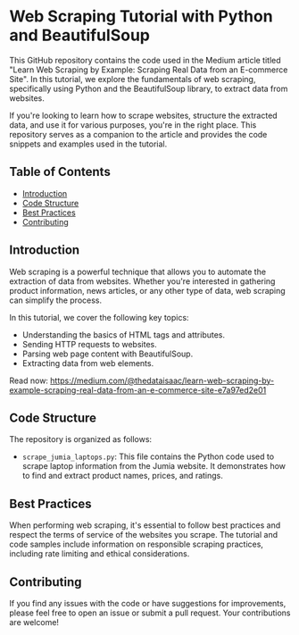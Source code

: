 # Web Scraping Tutorial with Python and BeautifulSoup

This GitHub repository contains the code used in the Medium article titled "Learn Web Scraping by Example: Scraping Real Data from an E-commerce Site". In this tutorial, we explore the fundamentals of web scraping, specifically using Python and the BeautifulSoup library, to extract data from websites. 

If you're looking to learn how to scrape websites, structure the extracted data, and use it for various purposes, you're in the right place. This repository serves as a companion to the article and provides the code snippets and examples used in the tutorial.

## Table of Contents

- [Introduction](#introduction)
- [Code Structure](#code-structure)
- [Best Practices](#best-practices)
- [Contributing](#contributing)

## Introduction

Web scraping is a powerful technique that allows you to automate the extraction of data from websites. Whether you're interested in gathering product information, news articles, or any other type of data, web scraping can simplify the process.

In this tutorial, we cover the following key topics:

- Understanding the basics of HTML tags and attributes.
- Sending HTTP requests to websites.
- Parsing web page content with BeautifulSoup.
- Extracting data from web elements.

Read now: https://medium.com/@thedataisaac/learn-web-scraping-by-example-scraping-real-data-from-an-e-commerce-site-e7a97ed2e01

## Code Structure

The repository is organized as follows:

- `scrape_jumia_laptops.py`: This file contains the Python code used to scrape laptop information from the Jumia website. It demonstrates how to find and extract product names, prices, and ratings.

## Best Practices

When performing web scraping, it's essential to follow best practices and respect the terms of service of the websites you scrape. The tutorial and code samples include information on responsible scraping practices, including rate limiting and ethical considerations.

## Contributing

If you find any issues with the code or have suggestions for improvements, please feel free to open an issue or submit a pull request. Your contributions are welcome!

